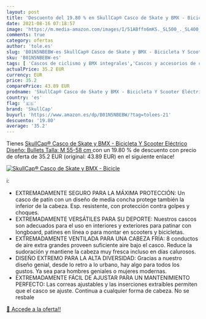 ```yaml
---
layout: post
title: 'Descuento del 19.80 % en SkullCap® Casco de Skate y BMX - Bicicle'
date: 2021-08-16 07:18:57
image: 'https://m.media-amazon.com/images/I/51ABffn6mKS._SL500_._SL400_.jpg'
comments: true
category: ofertas
author: 'tole.es'
slug: 'B01N5NBEBW-es SkullCap® Casco de Skate y BMX - Bicicleta Y Scooter...'
sku: 'B01N5NBEBW-es'
tags: [ 'Cascos de ciclismo y BMX integrales','Cascos y accesorios de ciclismo','Ciclismo','Deportes y aire libre','Ropa y equipo para deportes','bicicleta','skullcap', ]
actualPrice: 35.2 EUR
currency: EUR
price: 35.2
comparePrice: 43.89 EUR
prodname: 'SkullCap® Casco de Skate y BMX - Bicicleta Y Scooter Eléctrico  Diseño: Bullets  Talla: M  55-58 cm '
country: 'es'
flag: '🇪🇸'
brand: 'SkullCap'
buyurl: 'https://www.amazon.es/dp/B01N5NBEBW/?tag=tolees-21'
descuento: '19.80'
average: '35.2'
---
```


Tienes [SkullCap® Casco de Skate y BMX - Bicicleta Y Scooter Eléctrico  Diseño: Bullets  Talla: M  55-58 cm ](https://www.amazon.es/dp/B01N5NBEBW/?tag=tolees-21) con un 19.80 % de descuento con precio de oferta de 35.2 EUR (original: 43.89 EUR) en el siguiente enlace!

[![SkullCap® Casco de Skate y BMX - Bicicle](https://m.media-amazon.com/images/I/51ABffn6mKS._SL500_._SL400_.jpg)](https://www.amazon.es/dp/B01N5NBEBW/?tag=tolees-21)

ℹ️:

- EXTREMADAMENTE SEGURO PARA LA MÁXIMA PROTECCIÓN: Un casco de patín con un diseño de media concha protege también la inferior de la cabeza. Esp. resistente, con protección contra golpes y choques.
- EXTREMADAMENTE VERSÁTILES PARA SU DEPORTE: Nuestros cascos son adecuados para el uso en interiores y exteriores para patinar con longboard, patines en línea o para montar en scooters y bicicletas.
- EXTREMADAMENTE VENTILADA PARA UNA CABEZA FRÍA: 8 conductos de aire extra grandes proveen suficiente aire bajo el casco. Reduce la sudoración y mantiene la cabeza muy fresca incluso en días calurosos.
- DISEÑO EXTREMO PARA LA ALTA DIVERSIDAD: Gracias a nuestro diseño genial, desde lo retro a lo urbano, hay algo para todos los gustos. Ya sea para hombres geniales o mujeres modernas.
- EXTREMADAMENTE FÁCIL DE AJUSTAR PARA UN MANTENIMIENTO PERFECTO: Las correas ajustables y las inserciones extraíbles permiten que el casco se ajuste. Continua a cualquier forma de cabeza. No se resbale

[🛒 Accede a la oferta!!](https://www.amazon.es/dp/B01N5NBEBW/?tag=tolees-21)
